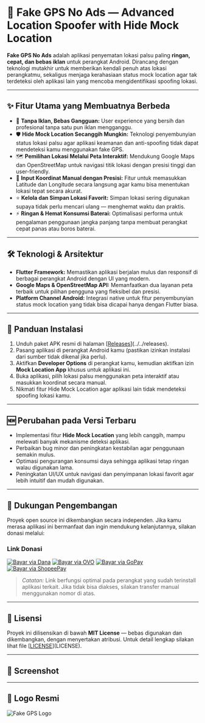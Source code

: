 # 🚩 Fake GPS No Ads — Advanced Location Spoofer with Hide Mock Location

**Fake GPS No Ads** adalah aplikasi penyematan lokasi palsu paling **ringan, cepat, dan bebas iklan** untuk perangkat Android. Dirancang dengan teknologi mutakhir untuk memberikan kendali penuh atas lokasi perangkatmu, sekaligus menjaga kerahasiaan status mock location agar tak terdeteksi oleh aplikasi lain yang mencoba mengidentifikasi spoofing lokasi.

---

## ✨ Fitur Utama yang Membuatnya Berbeda

* 🚫 **Tanpa Iklan, Bebas Gangguan:** User experience yang bersih dan profesional tanpa satu pun iklan mengganggu.
* 🛡️ **Hide Mock Location Secanggih Mungkin:** Teknologi penyembunyian status lokasi palsu agar aplikasi keamanan dan anti-spoofing tidak dapat mendeteksi kamu menggunakan fake GPS.
* 🗺️ **Pemilihan Lokasi Melalui Peta Interaktif:** Mendukung Google Maps dan OpenStreetMap untuk navigasi titik lokasi dengan presisi tinggi dan user-friendly.
* 🔢 **Input Koordinat Manual dengan Presisi:** Fitur untuk memasukkan Latitude dan Longitude secara langsung agar kamu bisa menentukan lokasi tepat secara akurat.
* ⭐ **Kelola dan Simpan Lokasi Favorit:** Simpan lokasi sering digunakan supaya tidak perlu mencari ulang — menghemat waktu dan praktis.
* ⚡ **Ringan & Hemat Konsumsi Baterai:** Optimalisasi performa untuk pengalaman penggunaan jangka panjang tanpa membuat perangkat cepat panas atau boros baterai.

---

## 🛠️ Teknologi & Arsitektur

* **Flutter Framework:** Memastikan aplikasi berjalan mulus dan responsif di berbagai perangkat Android dengan UI yang modern.
* **Google Maps & OpenStreetMap API:** Memanfaatkan dua layanan peta terbaik untuk pilihan pengguna yang fleksibel dan presisi.
* **Platform Channel Android:** Integrasi native untuk fitur penyembunyian status mock location yang tidak bisa dicapai hanya dengan Flutter biasa.

---

## 🚀 Panduan Instalasi

1. Unduh paket APK resmi di halaman [[Releases](https://chatgpt.com/releases)](../../releases).
2. Pasang aplikasi di perangkat Android kamu (pastikan izinkan instalasi dari sumber tidak dikenal jika perlu).
3. Aktifkan **Developer Options** di perangkat kamu, kemudian aktifkan izin **Mock Location App** khusus untuk aplikasi ini.
4. Buka aplikasi, pilih lokasi palsu menggunakan peta interaktif atau masukkan koordinat secara manual.
5. Nikmati fitur Hide Mock Location agar aplikasi lain tidak mendeteksi spoofing lokasi kamu.

---

## 🆕 Perubahan pada Versi Terbaru

* Implementasi fitur **Hide Mock Location** yang lebih canggih, mampu melewati banyak mekanisme deteksi aplikasi.
* Perbaikan bug minor dan peningkatan kestabilan agar penggunaan semakin mulus.
* Optimasi pengurangan konsumsi daya sehingga aplikasi tetap ringan walau digunakan lama.
* Peningkatan UI/UX untuk navigasi dan penyimpanan lokasi favorit agar lebih intuitif dan mudah digunakan.

---

## 💖 Dukungan Pengembangan

Proyek open source ini dikembangkan secara independen. Jika kamu merasa aplikasi ini bermanfaat dan ingin mendukung kelanjutannya, silakan donasi melalui:

### Link Donasi      

[![Bayar via Dana](https://img.shields.io/badge/Dana-085186660723-blue?logo=dana&logoColor=white)](https://link.dana.id/minta/085186660723)
[![Bayar via OVO](https://img.shields.io/badge/OVO-085186660723-6d1ed4?logo=ovo&logoColor=white)](https://www.ovopay.id/minta/085186660723)
[![Bayar via GoPay](https://img.shields.io/badge/GoPay-085186660723-00AA13?logo=gojek&logoColor=white)](https://gopay.co.id/minta/085186660723)
[![Bayar via ShopeePay](https://img.shields.io/badge/ShopeePay-085186660723-ff5722?logo=shopee&logoColor=white)](https://shopee.co.id/m/shopeepay-transfer?phone=085186660723)


> *Catatan:* Link berfungsi optimal pada perangkat yang sudah terinstall aplikasi terkait. Jika tidak bisa diakses, silakan transfer manual menggunakan nomor di atas.

---

## 📜 Lisensi

Proyek ini dilisensikan di bawah **MIT License** — bebas digunakan dan dikembangkan, dengan menyertakan atribusi. Untuk detail lengkap silakan lihat file [[LICENSE](https://chatgpt.com/c/LICENSE)](LICENSE).

---

## 📸 Screenshot



---

## 🎨 Logo Resmi

![Fake GPS Logo](https://github.com/user-attachments/assets/4e310a38-e703-4e20-8f09-f809ee8a9181)
